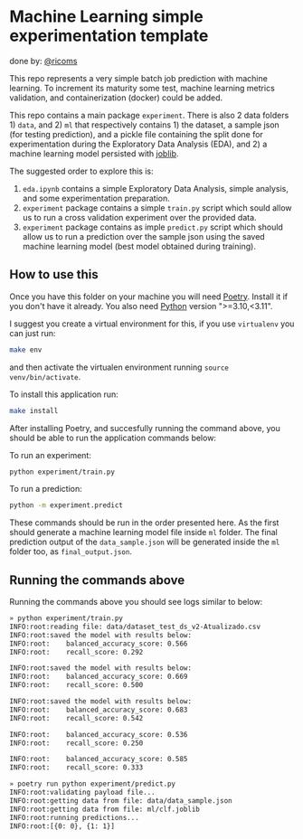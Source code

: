 # Machine Learning simple experimentation template

done by: [@ricoms](https://github.com/ricoms)

This repo represents a very simple batch job prediction with machine learning. To increment its maturity some test, machine learning metrics validation, and containerization (docker) could be added.

This repo contains a main package `experiment`. There is also 2 data folders 1) `data`, and 2) `ml` that respectively contains 1) the dataset, a sample json (for testing prediction), and a pickle file containing the split done for experimentation during the Exploratory Data Analysis (EDA), and 2) a machine learning model persisted with [joblib](https://joblib.readthedocs.io/en/latest/index.html).

The suggested order to explore this is:
1. `eda.ipynb` contains a simple Exploratory Data Analysis, simple analysis, and some experimentation preparation.
2. `experiment` package contains a simple `train.py` script which sould allow us to run a cross validation experiment over the provided data.
3. `experiment` package contains as imple `predict.py` script which should allow us to run a prediction over the sample json using the saved machine learning model (best model obtained during training).


## How to use this

Once you have this folder on your machine you will need [Poetry](https://python-poetry.org/). Install it if you don't have it already. You also need [Python](https://www.python.org/) version ">=3.10,<3.11".

I suggest you create a virtual environment for this, if you use `virtualenv` you can just run:

```bash
make env
```
and then activate the virtualen environment running `source venv/bin/activate`.

To install this application run:

```bash
make install
```

After installing Poetry, and succesfully running the command above, you should be able to run the application commands below:

To run an experiment:
```bash
python experiment/train.py
```

To run a prediction:
```bash
python -m experiment.predict
```

These commands should be run in the order presented here. As the first should generate a machine learning model file inside `ml` folder. The final prediction output of the `data_sample.json` will be generated inside the `ml` folder too, as `final_output.json`.


## Running the commands above

Running the commands above you should see logs similar to below:

```bash
» python experiment/train.py  
INFO:root:reading file: data/dataset_test_ds_v2-Atualizado.csv
INFO:root:saved the model with results below:
INFO:root:    balanced_accuracy_score: 0.566
INFO:root:    recall_score: 0.292

INFO:root:saved the model with results below:
INFO:root:    balanced_accuracy_score: 0.669
INFO:root:    recall_score: 0.500

INFO:root:saved the model with results below:
INFO:root:    balanced_accuracy_score: 0.683
INFO:root:    recall_score: 0.542

INFO:root:    balanced_accuracy_score: 0.536
INFO:root:    recall_score: 0.250

INFO:root:    balanced_accuracy_score: 0.585
INFO:root:    recall_score: 0.333
```


```bash
» poetry run python experiment/predict.py
INFO:root:validating payload file...
INFO:root:getting data from file: data/data_sample.json
INFO:root:getting data from file: ml/clf.joblib
INFO:root:running predictions...
INFO:root:[{0: 0}, {1: 1}]
```